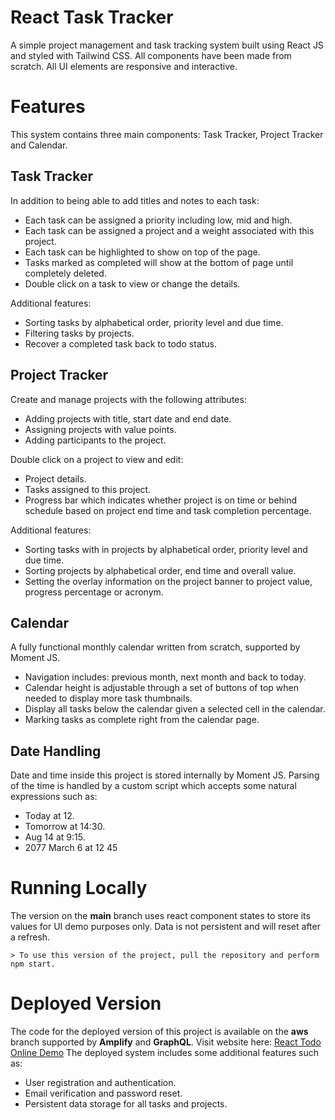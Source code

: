 # React Task Tracker

A simple project management and task tracking system built using React JS and styled with Tailwind CSS. All components have been made from scratch. All UI elements are responsive and interactive.

# Features

This system contains three main components: Task Tracker, Project Tracker and Calendar.

## Task Tracker

In addition to being able to add titles and notes to each task:

- Each task can be assigned a priority including low, mid and high.
- Each task can be assigned a project and a weight associated with this project.
- Each task can be highlighted to show on top of the page.
- Tasks marked as completed will show at the bottom of page until completely deleted.
- Double click on a task to view or change the details.

Additional features:

- Sorting tasks by alphabetical order, priority level and due time.
- Filtering tasks by projects.
- Recover a completed task back to todo status.

## Project Tracker

Create and manage projects with the following attributes:

- Adding projects with title, start date and end date.
- Assigning projects with value points.
- Adding participants to the project.

Double click on a project to view and edit:

- Project details.
- Tasks assigned to this project.
- Progress bar which indicates whether project is on time or behind schedule based on project end time and task completion percentage.

Additional features:

- Sorting tasks with in projects by alphabetical order, priority level and due time.
- Sorting projects by alphabetical order, end time and overall value.
- Setting the overlay information on the project banner to project value, progress percentage or acronym.

## Calendar

A fully functional monthly calendar written from scratch, supported by Moment JS.

- Navigation includes: previous month, next month and back to today.
- Calendar height is adjustable through a set of buttons of top when needed to display more task thumbnails.
- Display all tasks below the calendar given a selected cell in the calendar.
- Marking tasks as complete right from the calendar page.

## Date Handling

Date and time inside this project is stored internally by Moment JS. Parsing of the time is handled by a custom script which accepts some natural expressions such as:

- Today at 12.
- Tomorrow at 14:30.
- Aug 14 at 9:15.
- 2077 March 6 at 12 45

# Running Locally

The version on the **main** branch uses react component states to store its values for UI demo purposes only. Data is not persistent and will reset after a refresh.

    > To use this version of the project, pull the repository and perform npm start.

# Deployed Version

The code for the deployed version of this project is available on the **aws** branch supported by **Amplify** and **GraphQL**.
Visit website here: [React Todo Online Demo](https://aws.d3t0l5fc0bu395.amplifyapp.com/)
The deployed system includes some additional features such as:

- User registration and authentication.
- Email verification and password reset.
- Persistent data storage for all tasks and projects.
